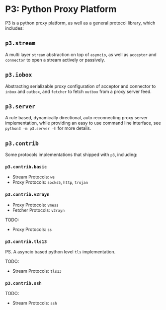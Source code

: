 # P3: Python Proxy Platform

P3 is a python proxy platform, as well as a general protocol library,
which includes:

## `p3.stream`

A multi layer `stream` abstraction on top of `asyncio`, as well as
`acceptor` and `connector` to open a stream actively or passively.

## `p3.iobox`

Abstracting serializable proxy configuration of acceptor and connector
to `inbox` and `outbox`, and `fetcher` to fetch `outbox` from a proxy
server feed.

## `p3.server`

A rule based, dynamically directional, auto reconnecting proxy server
implementation, while providing an easy to use command line interface,
see `python3 -m p3.server -h` for more details.

## `p3.contrib`

Some protocols implementations that shipped with `p3`, including:

### `p3.contrib.basic`

- Stream Protocols: `ws`
- Proxy Protocols: `socks5`, `http`, `trojan`

### `p3.contrib.v2rayn`

- Proxy Protocols: `vmess`
- Fetcher Protocols: `v2rayn`

TODO:

- Proxy Protocols: `ss`

### `p3.contrib.tls13`

PS. A asyncio based python level `tls` implementation.

TODO:

- Stream Protocols: `tls13`

### `p3.contrib.ssh`

TODO:

- Stream Protocols: `ssh`

